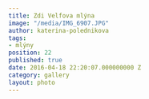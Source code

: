 ```yaml
---
title: Zdi Velfova mlýna
image: "/media/IMG_6907.JPG"
author: katerina-polednikova
tags:
- mlýny
position: 22
published: true
date: 2016-04-18 22:20:07.000000000 Z
category: gallery
layout: photo
---
```

